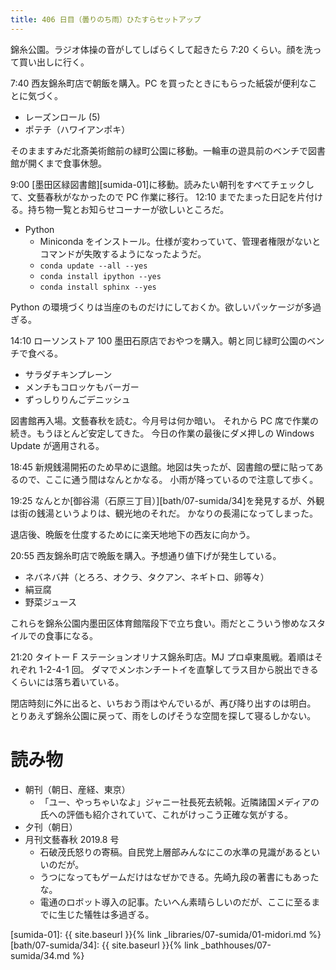 ```yaml
---
title: 406 日目（曇りのち雨）ひたすらセットアップ
---
```


錦糸公園。ラジオ体操の音がしてしばらくして起きたら 7:20 くらい。顔を洗って買い出しに行く。

7:40 西友錦糸町店で朝飯を購入。PC を買ったときにもらった紙袋が便利なことに気づく。

* レーズンロール (5)
* ポテチ（ハワイアンポキ）

そのまますみだ北斎美術館前の緑町公園に移動。一輪車の遊具前のベンチで図書館が開くまで食事休憩。

9:00 [墨田区緑図書館][sumida-01]に移動。読みたい朝刊をすべてチェックして、文藝春秋がなかったので PC 作業に移行。
12:10 までたまった日記を片付ける。持ち物一覧とお知らせコーナーが欲しいところだ。

* Python
  * Miniconda をインストール。仕様が変わっていて、管理者権限がないとコマンドが失敗するようになったようだ。
  * `conda update --all --yes`
  * `conda install ipython --yes`
  * `conda install sphinx --yes`

Python の環境づくりは当座のものだけにしておくか。欲しいパッケージが多過ぎる。

14:10 ローソンストア 100 墨田石原店でおやつを購入。朝と同じ緑町公園のベンチで食べる。

* サラダチキンプレーン
* メンチもコロッケもバーガー
* ずっしりりんごデニッシュ

図書館再入場。文藝春秋を読む。今月号は何か暗い。
それから PC 席で作業の続き。もうほとんど安定してきた。
今日の作業の最後にダメ押しの Windows Update が適用される。

18:45 新規銭湯開拓のため早めに退館。地図は失ったが、図書館の壁に貼ってあるので、ここに通う間はなんとかなる。
小雨が降っているので注意して歩く。

19:25 なんとか[御谷湯（石原三丁目）][bath/07-sumida/34]を発見するが、外観は街の銭湯というよりは、観光地のそれだ。
かなりの長湯になってしまった。

退店後、晩飯を仕度するためにに楽天地地下の西友に向かう。

20:55 西友錦糸町店で晩飯を購入。予想通り値下げが発生している。

* ネバネバ丼（とろろ、オクラ、タクアン、ネギトロ、卵等々）
* 絹豆腐
* 野菜ジュース

これらを錦糸公園内墨田区体育館階段下で立ち食い。雨だとこういう惨めなスタイルでの食事になる。

21:20 タイトー F ステーションオリナス錦糸町店。MJ プロ卓東風戦。着順はそれぞれ 1-2-4-1 回。
ダマでメンホンチートイを直撃してラス目から脱出できるくらいには落ち着いている。

閉店時刻に外に出ると、いちおう雨はやんでいるが、再び降り出すのは明白。
とりあえず錦糸公園に戻って、雨をしのげそうな空間を探して寝るしかない。

# 読み物

* 朝刊（朝日、産経、東京）
  * 「ユー、やっちゃいなよ」ジャニー社長死去続報。近隣諸国メディアの氏への評価も紹介されていて、これがけっこう正確な気がする。
* 夕刊（朝日）
* 月刊文藝春秋 2019.8 号
  * 石破茂氏怒りの寄稿。自民党上層部みんなにこの水準の見識があるといいのだが。
  * うつになってもゲームだけはなぜかできる。先崎九段の著書にもあったな。
  * 電通のロボット導入の記事。たいへん素晴らしいのだが、ここに至るまでに生じた犠牲は多過ぎる。

[sumida-01]: {{ site.baseurl }}{% link _libraries/07-sumida/01-midori.md %}
[bath/07-sumida/34]: {{ site.baseurl }}{% link _bathhouses/07-sumida/34.md %}
